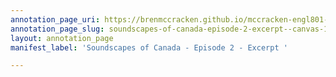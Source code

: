 ```yaml
---
annotation_page_uri: https://brenmccracken.github.io/mccracken-engl801-annotation/annotations/soundscapes-of-canada-episode-2-excerpt--canvas-1-1.json
annotation_page_slug: soundscapes-of-canada-episode-2-excerpt--canvas-1-1
layout: annotation_page
manifest_label: 'Soundscapes of Canada - Episode 2 - Excerpt '

---
```

